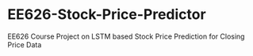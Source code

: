 # EE626-Stock-Price-Predictor
EE626 Course Project on LSTM based Stock Price Prediction for Closing Price Data 
